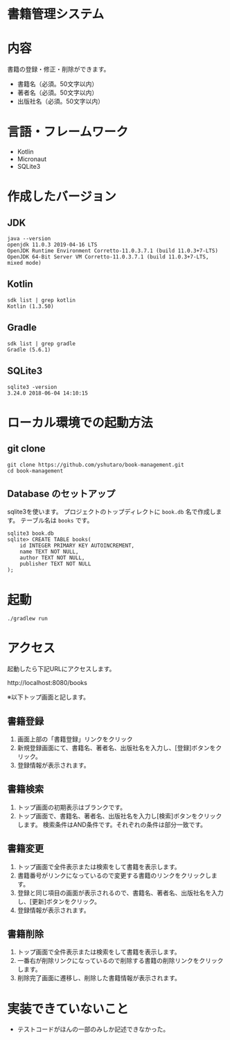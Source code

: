 書籍管理システム
====
# 内容

書籍の登録・修正・削除ができます。

+ 書籍名（必須。50文字以内）
+ 著者名（必須。50文字以内）
+ 出版社名（必須。50文字以内）

# 言語・フレームワーク

+ Kotlin
+ Micronaut
+ SQLite3

# 作成したバージョン

## JDK

```shell script
java --version
openjdk 11.0.3 2019-04-16 LTS
OpenJDK Runtime Environment Corretto-11.0.3.7.1 (build 11.0.3+7-LTS)
OpenJDK 64-Bit Server VM Corretto-11.0.3.7.1 (build 11.0.3+7-LTS, mixed mode)
```

## Kotlin

```shell script
sdk list | grep kotlin
Kotlin (1.3.50) 
```

## Gradle

```shell script
sdk list | grep gradle
Gradle (5.6.1)
```

## SQLite3

```shell script
sqlite3 -version 
3.24.0 2018-06-04 14:10:15 
```

# ローカル環境での起動方法

## git clone

```
git clone https://github.com/yshutaro/book-management.git
cd book-management
```

## Database のセットアップ

sqlite3を使います。
プロジェクトのトップディレクトに `book.db` 名で作成します。
テーブル名は `books` です。
```
sqlite3 book.db
sqlite> CREATE TABLE books(
	id INTEGER PRIMARY KEY AUTOINCREMENT,
	name TEXT NOT NULL,
	author TEXT NOT NULL,
	publisher TEXT NOT NULL
);
```

# 起動

```
./gradlew run     
```

# アクセス

起動したら下記URLにアクセスします。

http://localhost:8080/books

※以下トップ画面と記します。

## 書籍登録

1. 画面上部の「書籍登録」リンクをクリック
2. 新規登録画面にて、書籍名、著者名、出版社名を入力し、[登録]ボタンをクリック。
3. 登録情報が表示されます。

## 書籍検索

1. トップ画面の初期表示はブランクです。
2. トップ画面で、書籍名、著者名、出版社名を入力し[検索]ボタンをクリックします。
検索条件はAND条件です。それぞれの条件は部分一致です。

## 書籍変更

1. トップ画面で全件表示または検索をして書籍を表示します。
2. 書籍番号がリンクになっているので変更する書籍のリンクをクリックします。
3. 登録と同じ項目の画面が表示されるので、書籍名、著者名、出版社名を入力し、[更新]ボタンをクリック。
4. 登録情報が表示されます。

## 書籍削除

1. トップ画面で全件表示または検索をして書籍を表示します。
2. 一番右が削除リンクになっているので削除する書籍の削除リンクをクリックします。
3. 削除完了画面に遷移し、削除した書籍情報が表示されます。

# 実装できていないこと

+ テストコードがほんの一部のみしか記述できなかった。
